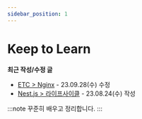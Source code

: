 ```yaml
---
sidebar_position: 1
---
```


# Keep to Learn

**최근 작성/수정 글**

- [ETC > Nginx](https://blog.taewan.link/docs/ETC/nginx) - 23.09.28(수) 수정
- [Nest.js > 라이프사이클](https://blog.taewan.link/docs/nestjs/lifecycle) - 23.08.24(수) 작성

:::note
꾸준히 배우고 정리합니다.
:::
